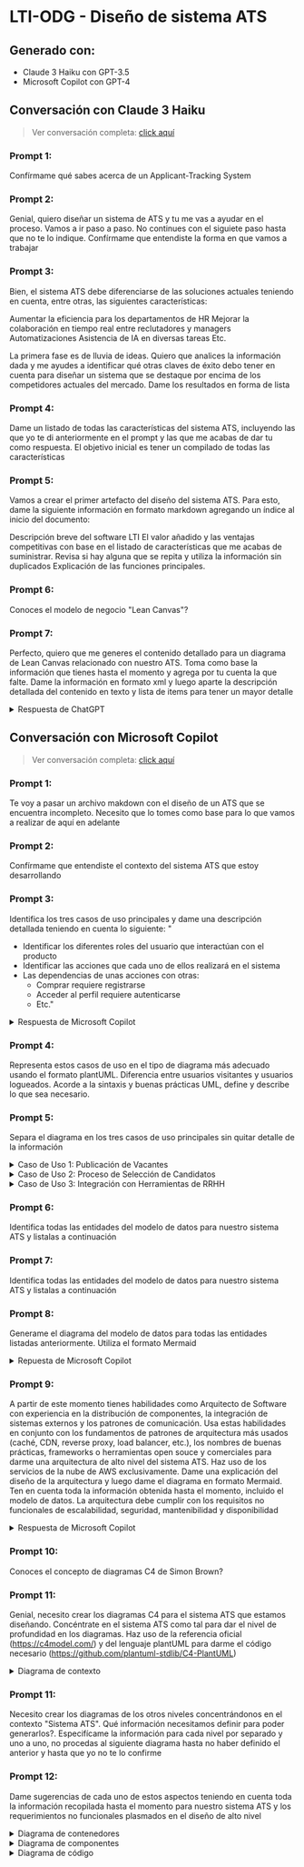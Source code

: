 # LTI-ODG - Diseño de sistema ATS
## Generado con:
* Claude 3 Haiku con GPT-3.5
* Microsoft Copilot con GPT-4

## Conversación con Claude 3 Haiku
> Ver conversación completa: [click aquí](https://claude.ai/chat/f8a2068a-3964-496d-ab9e-e05b068b9a90)

### Prompt 1:
Confírmame qué sabes acerca de un Applicant-Tracking System

### Prompt 2:
Genial, quiero diseñar un sistema de ATS y tu me vas a ayudar en el proceso. Vamos a ir paso a paso. No continues con el siguiete paso hasta que no te lo indique. Confírmame que entendiste la forma en que vamos a trabajar

### Prompt 3:
Bien, el sistema ATS debe diferenciarse de las soluciones actuales teniendo en cuenta, entre otras, las siguientes características:

Aumentar la eficiencia para los departamentos de HR
Mejorar la colaboración en tiempo real entre reclutadores y managers
Automatizaciones
Asistencia de IA en diversas tareas
Etc.

La primera fase es de lluvia de ideas. Quiero que analices la información dada y me ayudes a identificar qué otras claves de éxito debo tener en cuenta para diseñar un sistema que se destaque por encima de los competidores actuales del mercado. Dame los resultados en forma de lista

### Prompt 4:
Dame un listado de todas las características del sistema ATS, incluyendo las que yo te di anteriormente en el prompt y las que me acabas de dar tu como respuesta. El objetivo inicial es tener un compilado de todas las características

### Prompt 5:
Vamos a crear el primer artefacto del diseño del sistema ATS. Para esto, dame la siguiente información en formato markdown agregando un índice al inicio del documento:

Descripción breve del software LTI
El valor añadido y las ventajas competitivas con base en el listado de características que me acabas de suministrar. Revisa si hay alguna que se repita y utiliza la información sin duplicados
Explicación de las funciones principales.

### Prompt 6:
Conoces el modelo de negocio "Lean Canvas"?

### Prompt 7:
Perfecto, quiero que me generes el contenido detallado para un diagrama de Lean Canvas relacionado con nuestro ATS. Toma como base la información que tienes hasta el momento y agrega por tu cuenta la que falte. Dame la información en formato xml y luego aparte la descripción detallada del contenido en texto y lista de items para tener un mayor detalle

<details>
  <summary>Respuesta de ChatGPT</summary>

  1. Problema:

      Los procesos de reclutamiento y contratación en las empresas suelen ser lentos, ineficientes y con poca colaboración entre los diferentes actores involucrados.


  2. Segmento de clientes:

  * Departamentos de Recursos Humanos y reclutamiento de empresas de todos los tamaños y sectores.
  * Empresas con altos volúmenes de contratación.
  * Empresas que buscan optimizar y agilizar sus procesos de reclutamiento.


  3. Propuesta de valor única:

      Un sistema ATS innovador que aprovecha la automatización y la inteligencia artificial para optimizar todo el proceso de reclutamiento, mejorando la eficiencia, colaboración y experiencia de usuario.


  4. Solución:

      **Nombre**: Sistema ATS (Applicant Tracking System).
      **Descripción**: Software integral de gestión del proceso de reclutamiento y contratación, con funciones de automatización, IA, análisis de datos, colaboración en tiempo real y capacidades multimedia.


  5. Métricas clave:

  * Tiempo de contratación promedio.
  * Costos de reclutamiento por contratación.
  * Tasa de abandono de candidatos.
  * Satisfacción de clientes y candidatos.


  6. Ventaja especial:

  * Asistencia de Inteligencia Artificial en diversas tareas.
  * Experiencia de usuario mejorada e intuitiva.
  * Automatización de procesos y tareas repetitivas.
  * Análisis de datos avanzados y generación de informes personalizados.


  7. Canales:

  * Equipo de ventas directas.
  * Sitio web y marketing en línea.
  * Alianzas con proveedores de software de RRHH.
  * Asistencia a ferias y eventos de la industria.


  8. Estructura de costos:

  * Desarrollo y mantenimiento del software.
  * Recursos humanos (equipo de ingeniería, ventas, soporte).
  * Infraestructura de TI y hosting.
  * Marketing y adquisición de clientes.


  9. Fuentes de ingresos:

  * Suscripciones mensuales/anuales según planes de pago.
  * Cargos por implementación y configuración personalizada.
  * Servicios adicionales de consultoría y soporte.
</details>

## Conversación con Microsoft Copilot
> Ver conversación completa: [click aquí](https://sl.bing.net/iQ1HFA1V6vQ)

### Prompt 1:
Te voy a pasar un archivo makdown con el diseño de un ATS que se encuentra incompleto. Necesito que lo tomes como base para lo que vamos a realizar de aquí en adelante

### Prompt 2:
Confírmame que entendiste el contexto del sistema ATS que estoy desarrollando

### Prompt 3:
Identifica los tres casos de uso principales y dame una descripción detallada teniendo en cuenta lo siguiente:
"
- Identificar los diferentes roles del usuario que interactúan con el producto
- Identificar las acciones que cada uno de ellos realizará en el sistema
- Las dependencias de unas acciones con otras:
    - Comprar requiere registrarse
    - Acceder al perfil requiere autenticarse
    - Etc."

<details>
  <summary>Respuesta de Microsoft Copilot</summary>

  **Caso de Uso 1: Publicación de Vacantes**
  * Roles de Usuario:
    * Reclutador: Publica nuevas ofertas de trabajo.
    * Manager de Contratación: Aprueba las vacantes antes de su publicación.
  * Acciones:
    * El Reclutador crea una nueva oferta de trabajo en el sistema.
    * El Manager de Contratación revisa y aprueba la oferta de trabajo.
    * Una vez aprobada, la vacante se publica automáticamente en los canales seleccionados.
  * Dependencias:
    * La aprobación de la vacante por parte del Manager de Contratación es necesaria antes de la publicación.
    * El Reclutador debe estar autenticado en el sistema para crear y enviar la oferta de trabajo.

  **Caso de Uso 2: Proceso de Selección de Candidatos**
  * Roles de Usuario:
    * Candidato: Aplica a las ofertas de trabajo y completa las evaluaciones requeridas.
    * Reclutador: Revisa las aplicaciones y selecciona candidatos para entrevistas.
  * Acciones:
    * El Candidato se registra en el sistema, completa su perfil y aplica a las vacantes.
    * El Reclutador utiliza la IA para filtrar y clasificar las aplicaciones.
    * Los candidatos seleccionados son notificados y programados para entrevistas.
  * Dependencias:
    * Los Candidatos deben registrarse y completar su perfil para aplicar a las vacantes.
    * El Reclutador necesita autenticarse para acceder a las aplicaciones y gestionar el proceso de selección.

  **Caso de Uso 3: Integración con Herramientas de RRHH**
  * Roles de Usuario:
    * Administrador de Sistemas: Configura y mantiene la integración con otras herramientas de RRHH.
    * Reclutador: Utiliza las herramientas integradas para mejorar el proceso de reclutamiento.
  * Acciones:
    * El Administrador de Sistemas establece conexiones con plataformas de RRHH externas.
    * El Reclutador accede a las herramientas integradas para realizar tareas como la evaluación de competencias o la verificación de antecedentes.
  * Dependencias:
    * La configuración por parte del Administrador de Sistemas es necesaria para la integración funcional.
    * El Reclutador debe tener permisos adecuados para utilizar las herramientas integradas.

Estos casos de uso reflejan interacciones clave dentro del sistema ATS y cómo diferentes roles de usuario dependen de ciertas acciones y permisos para llevar a cabo sus tareas eficientemente. Si necesitas más detalles o casos de uso adicionales, no dudes en pedirlo.
</details>

### Prompt 4:
Representa estos casos de uso en el tipo de diagrama más adecuado usando el formato plantUML. Diferencia entre usuarios visitantes y usuarios logueados. Acorde a la sintaxis y buenas prácticas UML, define y describe lo que sea necesario.

### Prompt 5:
Separa el diagrama en los tres casos de uso principales sin quitar detalle de la información

<details>
  <summary>Caso de Uso 1: Publicación de Vacantes</summary>

  ```
    @startuml
    left to right direction
    skinparam packageStyle rectangle

    actor "Usuario Logueado" as Authenticated
    actor "Reclutador" as Recruiter
    actor "Manager de Contratación" as HiringManager

    rectangle "Publicación de Vacantes" {
      usecase "Crear Vacantes" as UC1
      usecase "Revisar y Aprobar Vacantes" as UC2
      usecase "Publicar Vacantes Aprobadas" as UC3

      Authenticated --> UC1 : Crea vacantes
      Recruiter <|-- Authenticated : Especialización
      Recruiter --> UC1 : Inicia
      HiringManager <|-- Authenticated : Especialización
      HiringManager --> UC2 : Aprueba
      Recruiter --> UC3 : Publica
    }
    @enduml
  ```
</details>
<details>
  <summary>Caso de Uso 2: Proceso de Selección de Candidatos</summary>

  ```
    @startuml
    left to right direction
    skinparam packageStyle rectangle

    actor "Usuario Visitante" as Visitor
    actor "Usuario Logueado" as Authenticated
    actor "Reclutador" as Recruiter
    actor "Candidato" as Candidate

    rectangle "Selección de Candidatos" {
      usecase "Registrarse y Completar Perfil" as UC1
      usecase "Aplicar a Vacantes" as UC2
      usecase "Filtrar y Clasificar Aplicaciones" as UC3
      usecase "Programar Entrevistas" as UC4

      Visitor --> UC1 : Registra y\ncompleta perfil
      Candidate <|-- Visitor : Especialización
      Candidate --> UC1 : Inicia
      Candidate --> UC2 : Aplica
      Authenticated --> UC3 : Filtra aplicaciones
      Recruiter <|-- Authenticated : Especialización
      Recruiter --> UC3 : Inicia
      Recruiter --> UC4 : Programa entrevistas
    }
    @enduml

  ```
</details>
<details>
  <summary>Caso de Uso 3: Integración con Herramientas de RRHH</summary>

  ```
    @startuml
    left to right direction
    skinparam packageStyle rectangle

    actor "Usuario Logueado" as Authenticated
    actor "Reclutador" as Recruiter
    actor "Administrador de Sistemas" as SysAdmin

    rectangle "Integración con RRHH" {
      usecase "Configurar Integraciones" as UC1
      usecase "Usar Herramientas Integradas" as UC2

      Authenticated --> UC1 : Configura integraciones
      SysAdmin <|-- Authenticated : Especialización
      SysAdmin --> UC1 : Inicia
      Authenticated --> UC2 : Usa herramientas
      Recruiter <|-- Authenticated : Especialización
      Recruiter --> UC2 : Inicia
    }
    @enduml

  ```
</details>

### Prompt 6:
Identifica todas las entidades del modelo de datos para nuestro sistema ATS y listalas a continuación

### Prompt 7:
Identifica todas las entidades del modelo de datos para nuestro sistema ATS y listalas a continuación

### Prompt 8:
Generame el diagrama del modelo de datos para todas las entidades listadas anteriormente. Utiliza el formato Mermaid

<details>
  <summary>Repuesta de Microsoft Copilot</summary>

  ```
  erDiagram
    CANDIDATO ||--o{ APLICACION : aplica
    CANDIDATO {
        string id PK "Identificador único"
        string nombre "Nombre completo"
        string contacto "Información de contacto"
        string curriculum "URL o datos del currículum"
        string historial_laboral "Historial de trabajos anteriores"
        string educacion "Educación y certificaciones"
        string habilidades "Habilidades relevantes"
    }

    RECLUTADOR ||--o{ VACANTE : publica
    RECLUTADOR ||--o{ ENTREVISTA : coordina
    RECLUTADOR ||--o{ APLICACION : revisa
    RECLUTADOR {
        string id PK "Identificador único"
        string nombre "Nombre completo"
        string contacto "Información de contacto"
        string departamento "Departamento al que pertenece"
        string rol "Rol dentro del departamento"
    }

    MANAGER_DE_CONTRATACION ||--o{ VACANTE : aprueba
    MANAGER_DE_CONTRATACION {
        string id PK "Identificador único"
        string nombre "Nombre completo"
        string contacto "Información de contacto"
        string departamento "Departamento al que pertenece"
        string rol "Rol dentro del departamento"
    }

    VACANTE ||--o{ APLICACION : recibe
    VACANTE ||--o{ OFERTA_DE_TRABAJO : genera
    VACANTE {
        string id PK "Identificador único"
        string titulo "Título de la vacante"
        string descripcion "Descripción detallada"
        string requisitos "Requisitos necesarios"
        string ubicacion "Ubicación geográfica"
        string tipo_contrato "Tipo de contrato ofrecido"
        float salario "Rango salarial ofrecido"
    }

    APLICACION ||--o{ ENTREVISTA : programa
    APLICACION ||--o{ EVALUACION : tiene
    APLICACION ||--o{ OFERTA_DE_TRABAJO : resulta_en
    APLICACION {
        string id PK "Identificador único"
        string id_candidato FK "ID del candidato"
        string id_vacante FK "ID de la vacante"
        date fecha_aplicacion "Fecha en que se aplicó"
        string estado "Estado actual de la aplicación"
    }

    ENTREVISTA {
        string id PK "Identificador único"
        string id_candidato FK "ID del candidato"
        string id_reclutador FK "ID del reclutador"
        datetime fecha_hora "Fecha y hora programada"
        string modalidad "Modalidad de la entrevista"
    }

    EVALUACION {
        string id PK "Identificador único"
        string id_candidato FK "ID del candidato"
        string tipo "Tipo de evaluación realizada"
        string resultados "Resultados obtenidos"
        string comentarios "Comentarios adicionales"
    }

    OFERTA_DE_TRABAJO {
        string id PK "Identificador único"
        string id_candidato FK "ID del candidato"
        string id_vacante FK "ID de la vacante"
        string detalles "Detalles de la oferta"
        date fecha_envio "Fecha de envío de la oferta"
        string estado "Estado de la oferta"
    }

    USUARIO ||--o{ INFORME : genera
    USUARIO ||--o{ CONFIGURACION_DEL_SISTEMA : establece
    USUARIO {
        string id PK "Identificador único"
        string nombre_usuario "Nombre de usuario"
        string contraseña "Contraseña"
        string rol "Rol del usuario"
        string permisos "Permisos asignados"
    }

    INFORME {
        string id PK "Identificador único"
        string tipo "Tipo de informe"
        string datos "Datos contenidos en el informe"
        date fecha_generacion "Fecha de generación del informe"
    }

    CONFIGURACION_DEL_SISTEMA {
        string id PK "Identificador único"
        string configuraciones "Configuraciones del sistema"
        string opciones_notificacion "Opciones de notificación"
        string integraciones "Integraciones con otros sistemas"
    }
  ```
</details>

### Prompt 9:
A partir de este momento tienes habilidades como Arquitecto de Software con experiencia en la distribución de componentes, la integración de sistemas externos y los patrones de comunicación. Usa estas habilidades en conjunto con los fundamentos de patrones de arquitectura más usados (caché, CDN, reverse proxy, load balancer, etc.), los nombres de buenas prácticas, frameworks o herramientas open souce y comerciales para darme una arquitectura de alto nivel del sistema ATS. Haz uso de los servicios de la nube de AWS exclusivamente. Dame una explicación del diseño de la arquitectura y luego dame el diagrama en formato Mermaid. Ten en cuenta toda la información obtenida hasta el momento, incluido el modelo de datos. La arquitectura debe cumplir con los requisitos no funcionales de escalabilidad, seguridad, mantenibilidad y disponibilidad

<details>
  <summary>Respuesta de Microsoft Copilot</summary>

  ```
  graph TD
  subgraph Frontend
    A[Amazon CloudFront]
    B[Amazon S3 Bucket]
  end

  subgraph Backend
    C[Elastic Load Balancing (ELB)]
    D[Auto Scaling Group]
    E[Amazon EC2]
    F[Amazon RDS / Aurora]
    G[Amazon ElastiCache]
  end

  subgraph Integration
    H[AWS Lambda]
    I[Amazon SNS / SQS]
  end

  subgraph Security
    J[AWS IAM]
    K[Amazon Cognito]
    L[AWS WAF / Shield]
  end

  subgraph Data Storage
    M[Amazon S3]
    N[AWS Glue]
    O[Amazon Redshift]
  end

  C --> D
  D --> E
  E --> F
  F --> G
  E --> H
  E --> I
  E --> J
  E --> K
  E --> L
  E --> M
  E --> N
  E --> O
  A --> B
  B --> C
  B --> E
  B --> F
  B --> G
  B --> H
  B --> I
  B --> J
  B --> K
  B --> L
  B --> M
  B --> N
  B --> O
  ```
</details>

### Prompt 10:
Conoces el concepto de diagramas C4 de Simon Brown?

### Prompt 11:
Genial, necesito crear los diagramas C4 para el sistema ATS que estamos diseñando. Concéntrate en el sistema ATS como tal para dar el nivel de profundidad en los diagramas. Haz uso de la referencia oficial (https://c4model.com/) y del lenguaje plantUML para darme el código necesario (https://github.com/plantuml-stdlib/C4-PlantUML)

<details>
  <summary>Diagrama de contexto</summary>

  ```
  @startuml C4_Elements
  !include https://raw.githubusercontent.com/plantuml-stdlib/C4-PlantUML/master/C4_Context.puml

  Person(alias1, "Candidato", "Una persona que busca empleo y utiliza el ATS para aplicar a ofertas de trabajo.")
  Person(alias2, "Reclutador", "Usuario que gestiona el proceso de reclutamiento dentro de la empresa.")
  Person(alias3, "Manager de Contratación", "Responsable de tomar las decisiones finales de contratación.")
  System(alias4, "Sistema ATS", "Permite la gestión y seguimiento de candidatos, vacantes y procesos de selección.")

  System_Ext(alias5, "Sistemas de RRHH", "Sistemas externos de gestión de recursos humanos.")
  System_Ext(alias6, "Plataformas de Empleo", "Plataformas externas donde se publican las ofertas de trabajo.")
  System_Ext(alias7, "Servicios de Email", "Servicios externos para enviar notificaciones y comunicaciones.")

  Rel(alias1, alias4, "Usa")
  Rel(alias2, alias4, "Usa")
  Rel(alias3, alias4, "Usa")
  Rel(alias4, alias5, "Integra con")
  Rel(alias4, alias6, "Publica vacantes en")
  Rel(alias4, alias7, "Envía emails a través de")

  @enduml
  ```
</details>

### Prompt 11:
Necesito crear los diagramas de los otros niveles concentrándonos en el contexto "Sistema ATS". Qué información necesitamos definir para poder generarlos?. Especifícame la información para cada nivel por separado y uno a uno, no procedas al siguiente diagrama hasta no haber definido el anterior y hasta que yo no te lo confirme

### Prompt 12:
Dame sugerencias de cada uno de estos aspectos teniendo en cuenta toda la información recopilada hasta el momento para nuestro sistema ATS y los requerimientos no funcionales plasmados en el diseño de alto nivel

<details>
  <summary>Diagrama de contenedores</summary>

  ```
  @startuml C4_Containers
  !include https://raw.githubusercontent.com/plantuml-stdlib/C4-PlantUML/master/C4_Container.puml

  LAYOUT_WITH_LEGEND()

  Person(alias1, "Candidato", "Una persona que busca empleo y utiliza el ATS para aplicar a ofertas de trabajo.")
  Person(alias2, "Reclutador", "Usuario que gestiona el proceso de reclutamiento dentro de la empresa.")
  Person(alias3, "Manager de Contratación", "Responsable de tomar las decisiones finales de contratación.")

  Container(alias4, "Aplicación Web ATS", "React", "Interfaz principal para candidatos y reclutadores.")
  Container(alias5, "Servicio de Backend ATS", "Node.js, Express", "Maneja la lógica de negocio y la comunicación con la base de datos.")
  Container(alias6, "Servicio de Autenticación", "Amazon Cognito", "Gestiona el registro de usuarios y la seguridad de la sesión.")
  Container(alias7, "API de Integración", "GraphQL", "Permite la comunicación con sistemas externos de RRHH y plataformas de empleo.")

  System_Ext(alias8, "Sistemas de RRHH", "Sistemas externos de gestión de recursos humanos.")
  System_Ext(alias9, "Plataformas de Empleo", "Plataformas externas donde se publican las ofertas de trabajo.")
  System_Ext(alias10, "Servicios de Email", "Servicios externos para enviar notificaciones y comunicaciones.")

  Rel(alias1, alias4, "Usa")
  Rel(alias2, alias4, "Usa")
  Rel(alias3, alias4, "Usa")
  Rel(alias4, alias5, "Envía y recibe datos a través de", "JSON/HTTPS")
  Rel(alias5, alias6, "Valida credenciales con")
  Rel(alias5, alias7, "Se comunica con")
  Rel(alias7, alias8, "Integra con")
  Rel(alias7, alias9, "Publica vacantes en")
  Rel(alias5, alias10, "Envía emails a través de")

  @enduml
  ```
</details>
<details>
  <summary>Diagrama de componentes</summary>

  ```
  @startuml C4_Containers
  !include https://raw.githubusercontent.com/plantuml-stdlib/C4-PlantUML/master/C4_Container.puml

  LAYOUT_WITH_LEGEND()

  Person(alias1, "Candidato", "Una persona que busca empleo y utiliza el ATS para aplicar a ofertas de trabajo.")
  Person(alias2, "Reclutador", "Usuario que gestiona el proceso de reclutamiento dentro de la empresa.")
  Person(alias3, "Manager de Contratación", "Responsable de tomar las decisiones finales de contratación.")

  Container(alias4, "Aplicación Web ATS", "React", "Interfaz principal para candidatos y reclutadores.")
  Container(alias5, "Servicio de Backend ATS", "Node.js, Express", "Maneja la lógica de negocio y la comunicación con la base de datos.")
  Container(alias6, "Servicio de Autenticación", "Amazon Cognito", "Gestiona el registro de usuarios y la seguridad de la sesión.")
  Container(alias7, "API de Integración", "GraphQL", "Permite la comunicación con sistemas externos de RRHH y plataformas de empleo.")

  System_Ext(alias8, "Sistemas de RRHH", "Sistemas externos de gestión de recursos humanos.")
  System_Ext(alias9, "Plataformas de Empleo", "Plataformas externas donde se publican las ofertas de trabajo.")
  System_Ext(alias10, "Servicios de Email", "Servicios externos para enviar notificaciones y comunicaciones.")

  Rel(alias1, alias4, "Usa")
  Rel(alias2, alias4, "Usa")
  Rel(alias3, alias4, "Usa")
  Rel(alias4, alias5, "Envía y recibe datos a través de", "JSON/HTTPS")
  Rel(alias5, alias6, "Valida credenciales con")
  Rel(alias5, alias7, "Se comunica con")
  Rel(alias7, alias8, "Integra con")
  Rel(alias7, alias9, "Publica vacantes en")
  Rel(alias5, alias10, "Envía emails a través de")

  @enduml
  ```
</details>
<details>
  <summary>Diagrama de código</summary>

  ```
  @startuml C4_Code
  !include https://raw.githubusercontent.com/plantuml-stdlib/C4-PlantUML/master/C4_Component.puml

  Container(alias5, "Servicio de Backend ATS", "Node.js, Express", "Maneja la lógica de negocio y la comunicación con la base de datos.")

  Component(alias5_3, "Controlador de Aplicaciones", "Node.js, Express", "Maneja las solicitudes relacionadas con las aplicaciones de los candidatos.")
  Component(alias5_3_1, "Modelo de Aplicación", "Mongoose Schema", "Define la estructura de datos para una aplicación de candidato.")
  Component(alias5_3_2, "Servicio de Aplicación", "Clase de Servicio", "Provee lógica de negocio para operaciones de aplicaciones.")
  Component(alias5_3_3, "Repositorio de Aplicaciones", "Clase de Repositorio", "Abstrae la capa de acceso a datos para las aplicaciones.")
  Component(alias5_3_4, "Validador de Aplicaciones", "Clase de Validación", "Valida la información de las aplicaciones antes de procesarlas.")

  Rel(alias5_3, alias5_3_1, "Usa")
  Rel(alias5_3, alias5_3_2, "Llama métodos de")
  Rel(alias5_3_2, alias5_3_3, "Usa para CRUD de aplicaciones")
  Rel(alias5_3_2, alias5_3_4, "Valida con antes de guardar")

  @enduml
  ```
</details>
